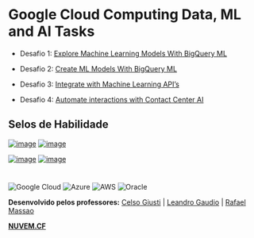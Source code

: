 # Google Cloud Computing Data, ML and AI Tasks

- Desafio 1: [Explore Machine Learning Models With BigQuery ML](https://github.com/Leandromeda/Cloud/wiki/Desafio-1-%7C-Create-and-Manage-Cloud-Resources)

- Desafio 2: [Create ML Models With BigQuery ML](https://github.com/Leandromeda/Cloud/wiki/Desafio-2-%7C-Perform-Foundational-Infraestructure-Tasks)

- Desafio 3: [Integrate with Machine Learning API’s](https://github.com/Leandromeda/Cloud/wiki/Desafio-3-%7C-Build-and-Secure-Networks)

- Desafio 4: [Automate interactions with Contact Center AI](https://github.com/Leandromeda/Cloud/wiki/Desafio-4-%7C-Perform-Foundational-Data,-ML-and-AI-Tasks)

## Selos de Habilidade

[![image](https://user-images.githubusercontent.com/105340567/181347630-4e592753-b55a-4b78-8695-5de64d78cb8b.png)](https://www.cloudskillsboost.google/quests/126)
[![image](https://cdn.qwiklabs.com/lO0Ku9PDJKa%2BLu5jOuYzCharH2WfqXog1ftv%2FQJUy7E%3D)](https://www.cloudskillsboost.google/quests/146)

[![image](https://cdn.qwiklabs.com/olO5jcOBH%2Bg6T%2B9YLVjDrlZq6ZKRepYzu83xll7Vj2o%3D)](https://www.cloudskillsboost.google/quests/136)
[![image](https://cdn.qwiklabs.com/kDECsuCGYyvb7cSuAU8xY%2BKR0K90JjVxU%2FnFEsKQ%2FDY%3D)](https://www.cloudskillsboost.google/quests/127)

#
![Google Cloud](https://img.shields.io/badge/GoogleCloud-%234285F4.svg?style=for-the-badge&logo=google-cloud&logoColor=white)  ![Azure](https://img.shields.io/badge/azure-%230072C6.svg?style=for-the-badge&logo=microsoftazure&logoColor=white)  ![AWS](https://img.shields.io/badge/AWS-%23FF9900.svg?style=for-the-badge&logo=amazon-aws&logoColor=white)  ![Oracle](https://img.shields.io/badge/Oracle-F80000?style=for-the-badge&logo=oracle&logoColor=white)

<b>Desenvolvido pelos professores:</b> [Celso Giusti](https://github.com/CelsoGR/) | [Leandro Gaudio](https://github.com/Leandromeda/) | [Rafael Massao](https://github.com/Massao_JapaNice/)

**[NUVEM.CF](https://nuvem.cf/)**
